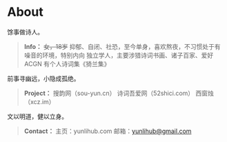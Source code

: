 # About

馀事做诗人。  

> **Info：**
> ~~女，18岁~~
> 抑郁、自闭、社恐，至今单身，喜欢熬夜，不习惯处于有噪音的环境，特别内向
> 独立学人，主要涉猎诗词书画、诸子百家、爱好ACGN
> 有个人诗词集《猗兰集》

前事寻幽远，小隐成孤绝。  

> **Project：**
> 搜韵网（sou-yun.cn）
> 诗词吾爱网（52shici.com）
> 西窗烛（xcz.im）

文以明道，健以立身。  

> **Contact：**
> 主页：yunlihub.com
> 邮箱：yunlihub@gmail.com